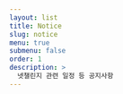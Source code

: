 ```yaml
---
layout: list
title: Notice
slug: notice
menu: true
submenu: false
order: 1
description: >
  넷챌린지 관련 일정 등 공지사항
---
```

